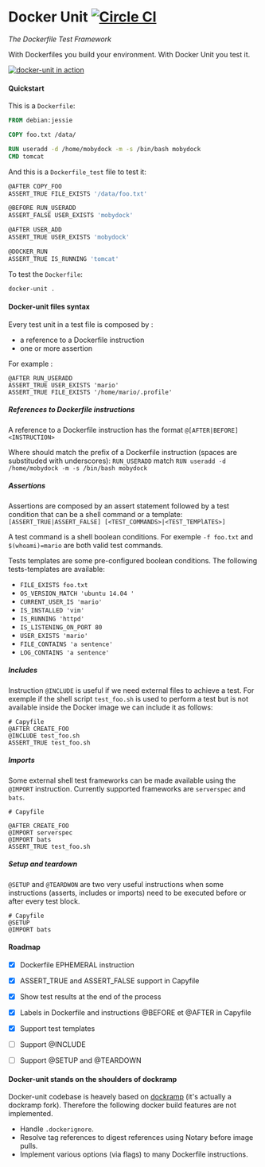 # Docker Unit  [![Circle CI](https://circleci.com/gh/l0rd/docker-unit.png?style=shield)](https://circleci.com/gh/l0rd/docker-unit)
*The Dockerfile Test Framework*

With Dockerfiles you build your environment. With Docker Unit you test it.

[![docker-unit in action](https://asciinema.org/a/6dnqlny99u5tfk80yhsqykcfz.png)](https://asciinema.org/a/6dnqlny99u5tfk80yhsqykcfz)

#### Quickstart
This is a `Dockerfile`:
```Dockerfile
FROM debian:jessie

COPY foo.txt /data/

RUN useradd -d /home/mobydock -m -s /bin/bash mobydock
CMD tomcat
```
And this is a `Dockerfile_test` file to test it:
```Dockerfile
@AFTER COPY_FOO
ASSERT_TRUE FILE_EXISTS '/data/foo.txt'

@BEFORE RUN_USERADD 
ASSERT_FALSE USER_EXISTS 'mobydock'

@AFTER USER_ADD
ASSERT_TRUE USER_EXISTS 'mobydock'

@DOCKER_RUN
ASSERT_TRUE IS_RUNNING 'tomcat'
```
To test the `Dockerfile`:
```sh
docker-unit .
```

#### Docker-unit files syntax

Every test unit in a test file is composed by :

+ a reference to a Dockerfile instruction
+ one or more assertion

For example :
```
@AFTER RUN_USERADD
ASSERT_TRUE USER_EXISTS 'mario'
ASSERT_TRUE FILE_EXISTS '/home/mario/.profile'
```

##### References to Dockerfile instructions
A reference to a Dockerfile instruction has the format
`@[AFTER|BEFORE] <INSTRUCTION>`

Where <INSTRUCTION> should match the prefix of a Dockerfile instruction (spaces are substituded with underscores):
`RUN_USERADD` match `RUN useradd -d /home/mobydock -m -s /bin/bash mobydock`


##### Assertions
Assertions are composed by an assert statement followed by a test condition that can be a shell command or a template:
`[ASSERT_TRUE|ASSERT_FALSE] [<TEST_COMMANDS>|<TEST_TEMPlATES>]`

A test command is a shell boolean conditions. For exemple `-f foo.txt` and `$(whoami)=mario` are both valid test commands. 

Tests templates are some pre-configured boolean conditions. The following tests-templates are available:

 - `FILE_EXISTS foo.txt`
 - `OS_VERSION_MATCH 'ubuntu 14.04 '`
 - `CURRENT_USER_IS 'mario'`
 - `IS_INSTALLED 'vim'`
 - `IS_RUNNING 'httpd'`
 - `IS_LISTENING_ON_PORT 80`
 - `USER_EXISTS 'mario'`
 - `FILE_CONTAINS 'a sentence'`
 - `LOG_CONTAINS 'a sentence'`

##### Includes
Instruction `@INCLUDE` is useful if we need external files to achieve a test. For exemple if the shell script `test_foo.sh` is used to perform a test but is not available inside the Docker image we can include it as follows:

```
# Capyfile
@AFTER CREATE_FOO
@INCLUDE test_foo.sh
ASSERT_TRUE test_foo.sh
```

##### Imports
Some external shell test frameworks can be made available using the `@IMPORT` instruction. Currently supported frameworks are `serverspec` and `bats`.

```
# Capyfile

@AFTER CREATE_FOO
@IMPORT serverspec
@IMPORT bats
ASSERT_TRUE test_foo.sh
```

##### Setup and teardown
`@SETUP` and `@TEARDWON` are two very useful instructions when some instructions (asserts, includes or imports) need to be executed before or after every test block.

```
# Capyfile
@SETUP
@IMPORT bats
```

#### Roadmap

- [x] Dockerfile EPHEMERAL instruction
- [x] ASSERT_TRUE and ASSERT_FALSE support in Capyfile
- [x] Show test results at the end of the process
- [x] Labels in Dockerfile and instructions @BEFORE et @AFTER in Capyfile
- [x] Support test templates
- [ ] Support @INCLUDE
- [ ] Support @SETUP and @TEARDOWN


#### Docker-unit stands on the shoulders of dockramp

Docker-unit codebase is heavely based on [dockramp](https://github.com/jlhawn/dockramp) (it's actually a dockramp fork). Therefore the following docker build features are not implemented.

- Handle `.dockerignore`.
- Resolve tag references to digest references using Notary before image pulls.
- Implement various options (via flags) to many Dockerfile instructions.
